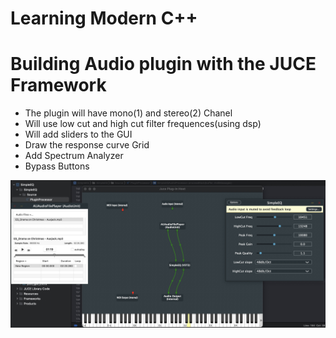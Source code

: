 # Learning Modern C++
# Building Audio plugin with the JUCE Framework 
 - The plugin will have mono(1) and stereo(2) Chanel 
 - Will use low cut and high cut filter frequences(using dsp)
 - Will add sliders to the GUI
 - Draw the response curve Grid
 - Add Spectrum Analyzer
 - Bypass Buttons
 
 
![](Images/plugin.jpeg)
